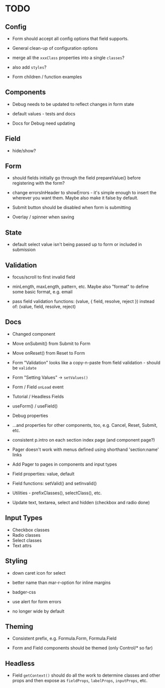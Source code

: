 # TODO

## Config

* Form should accept all config options that field supports.

* General clean-up of configuration options

* merge all the `xxxClass` properties into a single `classes`?

* also add `styles`?

* Form children / function examples

## Components

* Debug needs to be updated to reflect changes in form state

* default values - tests and docs

* Docs for Debug need updating

## Field

* hide/show?

## Form

* should fields initially go through the field prepareValue() before
registering with the form?

* change errorsInHeader to showErrors - it's simple enough to insert the
  <Errors/> wherever you want them.  Maybe also make it false by default.

* Submit button should be disabled when form is submitting

* Overlay / spinner when saving

## State

* default select value isn't being passed up to form or included in submission

## Validation

* focus/scroll to first invalid field

* minLength, maxLength, pattern, etc.  Maybe also "format" to define some
basic format, e.g. email

* pass field validation functions: (value, { field, resolve, reject })
  instead of: (value, field, resolve, reject)

## Docs

* Changed component

* Move onSubmit() from Submit to Form

* Move onReset() from Reset to Form

* Form "Validation" looks like a copy-n-paste from field validation - should
be `validate`

* Form "Setting Values" -> `setValues()`

* Form / Field `onLoad` event

* Tutorial / Headless Fields

* useForm() / useField()

* Debug properties

* ...and properties for other components, too, e.g. Cancel, Reset, Submit, etc.

* consistent p.intro on each section index page (and component page?)

* Pager doesn't work with menus defined using shorthand 'section:name' links

* Add Pager to pages in components and input types

* Field properties: value, default

* Field functions: setValid() and setInvalid()

* Utilities - prefixClasses(), selectClass(), etc.

* Update text, textarea, select and hidden (checkbox and radio done)

## Input Types

* Checkbox classes
* Radio classes
* Select classes
* Text attrs

## Styling

* down caret icon for select

* better name than mar-r-option for inline margins

* badger-css

* use alert for form errors

* no longer wide by default

## Theming

* Consistent prefix, e.g. Formula.Form, Formula.Field

* Form and Field components should be themed (only Control/* so far)

## Headless

* Field `getContext()` should do all the work to determine classes and
other props and then expose as `fieldProps`, `labelProps`, `inputProps`,
etc.
